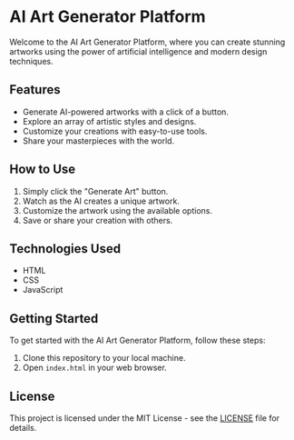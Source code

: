 # AI Art Generator Platform

Welcome to the AI Art Generator Platform, where you can create stunning artworks using the power of artificial intelligence and modern design techniques.

## Features

- Generate AI-powered artworks with a click of a button.
- Explore an array of artistic styles and designs.
- Customize your creations with easy-to-use tools.
- Share your masterpieces with the world.

## How to Use

1. Simply click the "Generate Art" button.
2. Watch as the AI creates a unique artwork.
3. Customize the artwork using the available options.
4. Save or share your creation with others.

## Technologies Used

- HTML
- CSS
- JavaScript

## Getting Started

To get started with the AI Art Generator Platform, follow these steps:

1. Clone this repository to your local machine.
2. Open `index.html` in your web browser.

## License

This project is licensed under the MIT License - see the [LICENSE](LICENSE) file for details.